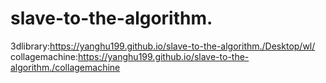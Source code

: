 # slave-to-the-algorithm.

3dlibrary:https://yanghu199.github.io/slave-to-the-algorithm./Desktop/wl/
collagemachine:https://yanghu199.github.io/slave-to-the-algorithm./collagemachine
